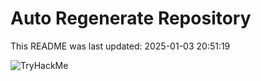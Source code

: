 # Auto Regenerate Repository

This README was last updated: 2025-01-03 20:51:19

 ![TryHackMe](https://tryhackme.com/badge/533634)